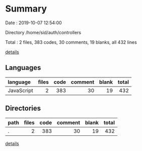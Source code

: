 # Summary

Date : 2019-10-07 12:54:00

Directory /home/sid/auth/controllers

Total : 2 files,  383 codes, 30 comments, 19 blanks, all 432 lines

[details](details.md)

## Languages
| language | files | code | comment | blank | total |
| :--- | ---: | ---: | ---: | ---: | ---: |
| JavaScript | 2 | 383 | 30 | 19 | 432 |

## Directories
| path | files | code | comment | blank | total |
| :--- | ---: | ---: | ---: | ---: | ---: |
| . | 2 | 383 | 30 | 19 | 432 |

[details](details.md)